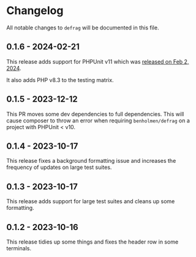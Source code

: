 # Changelog

All notable changes to `defrag` will be documented in this file.

## 0.1.6 - 2024-02-21

This release adds support for PHPUnit v11 which was [released on Feb 2, 2024](https://phpunit.de/announcements/phpunit-11.html).

It also adds PHP v8.3 to the testing matrix.

## 0.1.5 - 2023-12-12

This PR moves some dev dependencies to full dependencies. This will cause composer to throw an error when requiring `benholmen/defrag` on a project with PHPUnit < v10.

## 0.1.4 - 2023-10-17

This release fixes a background formatting issue and increases the frequency of updates on large test suites.

## 0.1.3 - 2023-10-17

This release adds support for large test suites and cleans up some formatting.

## 0.1.2 - 2023-10-16

This release tidies up some things and fixes the header row in some terminals.
